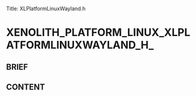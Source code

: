 Title: XLPlatformLinuxWayland.h


# XENOLITH_PLATFORM_LINUX_XLPLATFORMLINUXWAYLAND_H_

## BRIEF

## CONTENT
